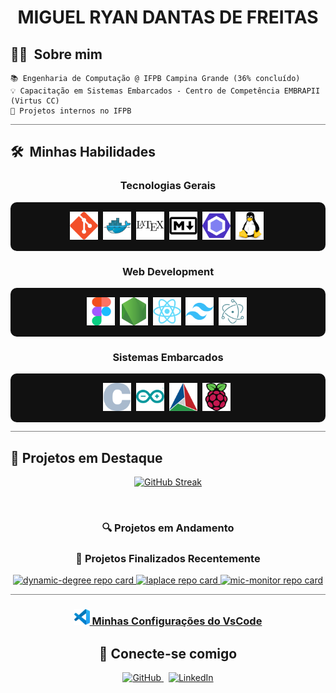 <div align="center">

# MIGUEL RYAN DANTAS DE FREITAS

</div>

## 👩‍💻 &nbsp;Sobre mim

```text
📚 Engenharia de Computação @ IFPB Campina Grande (36% concluído)
💡 Capacitação em Sistemas Embarcados - Centro de Competência EMBRAPII (Virtus CC)
🔧 Projetos internos no IFPB
```

<hr style="height:1px;border-width:0;color:gray;background-color:gray">

## 🛠️ &nbsp;Minhas Habilidades

<div align="center">

### Tecnologias Gerais

<p style="background-color:#111111; padding:15px; border-radius:10px;">
<img src="https://github.com/devicons/devicon/blob/master/icons/git/git-original.svg" title="Git" alt="Git" width="45" height="45"/>&nbsp;
<img src="https://github.com/devicons/devicon/blob/master/icons/docker/docker-original.svg" title="Docker" alt="Docker" width="45" height="45"/>&nbsp;
<img src="https://github.com/devicons/devicon/blob/master/icons/latex/latex-original.svg" title="LaTeX" alt="LaTeX" width="45" height="45"/>&nbsp;
<img src="https://github.com/devicons/devicon/blob/master/icons/markdown/markdown-original.svg" title="Markdown" alt="Markdown" width="45" height="45"/>&nbsp;
<img src="https://github.com/devicons/devicon/blob/master/icons/eslint/eslint-original.svg" title="ESLint" alt="ESLint" width="45" height="45"/>&nbsp;
<img src="https://github.com/devicons/devicon/blob/master/icons/linux/linux-original.svg" title="Linux" alt="Linux" width="45" height="45"/>&nbsp;
</p>

### Web Development

<p style="background-color:#111111; padding:15px; border-radius:10px;">
<img src="https://github.com/devicons/devicon/blob/master/icons/figma/figma-original.svg" title="Figma" alt="Figma" width="45" height="45"/>&nbsp;
<img src="https://github.com/devicons/devicon/blob/master/icons/nodejs/nodejs-original.svg" title="NodeJS" alt="NodeJS" width="45" height="45"/>&nbsp;
<img src="https://github.com/devicons/devicon/blob/master/icons/react/react-original.svg" title="React" alt="React" width="45" height="45"/>&nbsp;
<img src="https://github.com/devicons/devicon/blob/master/icons/tailwindcss/tailwindcss-original.svg" title="TailwindCSS" alt="TailwindCSS" width="45" height="45"/>&nbsp;
<img src="https://github.com/devicons/devicon/blob/master/icons/electron/electron-original.svg" title="Electron" alt="Electron" width="45" height="45"/>&nbsp;
</p>

### Sistemas Embarcados

<p style="background-color:#111111; padding:15px; border-radius:10px;">
<img src="https://github.com/devicons/devicon/blob/master/icons/c/c-original.svg" title="C" alt="C" width="45" height="45"/>&nbsp;
<img src="https://github.com/devicons/devicon/blob/master/icons/arduino/arduino-original.svg" title="Arduino" alt="Arduino" width="45" height="45"/>&nbsp;
<img src="https://github.com/devicons/devicon/blob/master/icons/cmake/cmake-original.svg" title="CMake" alt="CMake" width="45" height="45"/>&nbsp;
<img src="https://github.com/devicons/devicon/blob/master/icons/raspberrypi/raspberrypi-original.svg" title="Raspberry Pi" alt="Raspberry Pi" width="45" height="45"/>&nbsp;
</p>

</div>

<hr style="height:1px;border-width:0;color:gray;background-color:gray">

## 📌 Projetos em Destaque

<div align="center">

[![GitHub Streak](http://github-readme-streak-stats.herokuapp.com?user=athavus&theme=github-dark-blue&hide_border=true&date_format=j%20M%5B%20Y%5D&background=000000&ring=FFFFFF&fire=FFFFFF&currStreakLabel=FFFFFF&stroke=777777)](https://git.io/streak-stats)

<img src="https://komarev.com/ghpvc/?username=athavus&style=flat-square&color=000000" alt=""/>

</div>

<div align="center">
  <h3>🔍 Projetos em Andamento</h3>
</div>

<div align="center">
  <h3>🚩 Projetos Finalizados Recentemente</h3>
  <a href="https://github.com/athavus/dynamic-degree">
    <img src="https://github-readme-stats.vercel.app/api/pin/?username=athavus&theme=github_dark&hide_border=true&bg_color=000000&icon_color=FFFFFF&title_color=FFFFFF&text_color=AAAAAA&repo=dynamic-degree" alt="dynamic-degree repo card" />
  </a>
  <a href="https://github.com/athavus/laplace">
    <img src="https://github-readme-stats.vercel.app/api/pin/?username=athavus&theme=github_dark&hide_border=true&bg_color=000000&icon_color=FFFFFF&title_color=FFFFFF&text_color=AAAAAA&repo=laplace" alt="laplace repo card" />
  </a>
  <a href="https://github.com/athavus/mic-monitor">
    <img src="https://github-readme-stats.vercel.app/api/pin/?username=athavus&theme=github_dark&hide_border=true&bg_color=000000&icon_color=FFFFFF&title_color=FFFFFF&text_color=AAAAAA&repo=mic-monitor" alt="mic-monitor repo card" />
  </a>
</div>

<hr style="height:1px;border-width:0;color:gray;background-color:gray">

<div align="center">
  <h3>
    <a href="settings.json">
      <img src="https://github.com/devicons/devicon/blob/master/icons/vscode/vscode-original.svg" title="VsCode" alt="VsCode" width="25" height="25"/> 
      Minhas Configurações do VsCode
    </a>
  </h3>
</div>

<div align="center">

## 🔗 Conecte-se comigo

<a href="https://github.com/athavus">
  <img src="https://img.shields.io/badge/GitHub-181717?style=for-the-badge&logo=github&logoColor=white" alt="GitHub" />
</a>
&nbsp;
<a href="https://www.linkedin.com/">
  <img src="https://img.shields.io/badge/LinkedIn-0A66C2?style=for-the-badge&logo=linkedin&logoColor=white" alt="LinkedIn" />
</a>

</div>
